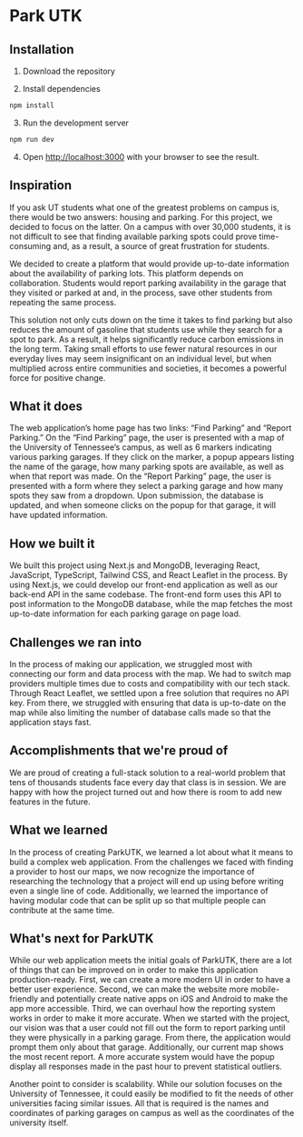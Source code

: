 # Park UTK

## Installation

1. Download the repository

2. Install dependencies

```bash
npm install
```

3. Run the development server 
```bash
npm run dev
```
4. Open [http://localhost:3000](http://localhost:3000) with your browser to see the result.

## Inspiration
If you ask UT students what one of the greatest problems on campus is, there would be two answers: housing and parking. For this project, we decided to focus on the latter. On a campus with over 30,000 students, it is not difficult to see that finding available parking spots could prove time-consuming and, as a result, a source of great frustration for students.

We decided to create a platform that would provide up-to-date information about the availability of parking lots. This platform depends on collaboration. Students would report parking availability in the garage that they visited or parked at and, in the process, save other students from repeating the same process.

This solution not only cuts down on the time it takes to find parking but also reduces the amount of gasoline that students use while they search for a spot to park. As a result, it helps significantly reduce carbon emissions in the long term. Taking small efforts to use fewer natural resources in our everyday lives may seem insignificant on an individual level, but when multiplied across entire communities and societies, it becomes a powerful force for positive change.

## What it does
The web application’s home page has two links: “Find Parking” and “Report Parking.” On the “Find Parking” page, the user is presented with a map of the University of Tennessee’s campus, as well as 6 markers indicating various parking garages. If they click on the marker, a popup appears listing the name of the garage, how many parking spots are available, as well as when that report was made. On the “Report Parking” page, the user is presented with a form where they select a parking garage and how many spots they saw from a dropdown. Upon submission, the database is updated, and when someone clicks on the popup for that garage, it will have updated information.

## How we built it
We built this project using Next.js and MongoDB, leveraging React, JavaScript, TypeScript, Tailwind CSS, and React Leaflet in the process. By using Next.js, we could develop our front-end application as well as our back-end API in the same codebase. The front-end form uses this API to post information to the MongoDB database, while the map fetches the most up-to-date information for each parking garage on page load.

## Challenges we ran into
In the process of making our application, we struggled most with connecting our form and data process with the map. We had to switch map providers multiple times due to costs and compatibility with our tech stack. Through React Leaflet, we settled upon a free solution that requires no API key. From there, we struggled with ensuring that data is up-to-date on the map while also limiting the number of database calls made so that the application stays fast.

## Accomplishments that we're proud of
We are proud of creating a full-stack solution to a real-world problem that tens of thousands students face every day that class is in session. We are happy with how the project turned out and how there is room to add new features in the future.

## What we learned
In the process of creating ParkUTK, we learned a lot about what it means to build a complex web application. From the challenges we faced with finding a provider to host our maps, we now recognize the importance of researching the technology that a project will end up using before writing even a single line of code. Additionally, we learned the importance of having modular code that can be split up so that multiple people can contribute at the same time.

## What's next for ParkUTK
While our web application meets the initial goals of ParkUTK, there are a lot of things that can be improved on in order to make this application production-ready. First, we can create a more modern UI in order to have a better user experience. Second, we can make the website more mobile-friendly and potentially create native apps on iOS and Android to make the app more accessible. Third, we can overhaul how the reporting system works in order to make it more accurate. When we started with the project, our vision was that a user could not fill out the form to report parking until they were physically in a parking garage. From there, the application would prompt them only about that garage. Additionally, our current map shows the most recent report. A more accurate system would have the popup display all responses made in the past hour to prevent statistical outliers. 

Another point to consider is scalability. While our solution focuses on the University of Tennessee, it could easily be modified to fit the needs of other universities facing similar issues. All that is required is the names and coordinates of parking garages on campus as well as the coordinates of the university itself.
